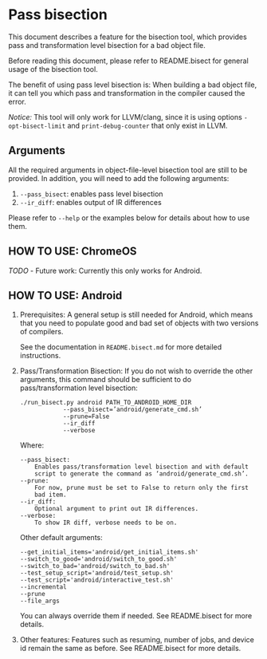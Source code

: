 # Pass bisection

This document describes a feature for the bisection tool, which provides
pass and transformation level bisection for a bad object file.

Before reading this document, please refer to README.bisect for general usage
of the bisection tool.

The benefit of using pass level bisection is:
When building a bad object file, it can tell you which pass and transformation
in the compiler caused the error.

*Notice:* This tool will only work for LLVM/clang, since it is using options
`-opt-bisect-limit` and `print-debug-counter` that only exist in LLVM.

## Arguments

All the required arguments in object-file-level bisection tool are still
to be provided. In addition, you will need to add the following arguments:

1. `--pass_bisect`: enables pass level bisection
2. `--ir_diff`: enables output of IR differences

Please refer to `--help` or the examples below for details about how to use
them.

## HOW TO USE: ChromeOS

*TODO* - Future work: Currently this only works for Android.

## HOW TO USE: Android

1.  Prerequisites: A general setup is still needed for Android, which means that
    you need to populate good and bad set of objects with two versions of
    compilers.

    See the documentation in `README.bisect.md` for more detailed instructions.

1.  Pass/Transformation Bisection: If you do not wish to override the other
    arguments, this command should be sufficient to do pass/transformation level
    bisection:

    ```
    ./run_bisect.py android PATH_TO_ANDROID_HOME_DIR
                --pass_bisect=’android/generate_cmd.sh’
                --prune=False
                --ir_diff
                --verbose
    ```

    Where:

    ```
    --pass_bisect:
        Enables pass/transformation level bisection and with default
        script to generate the command as ‘android/generate_cmd.sh’.
    --prune:
        For now, prune must be set to False to return only the first
        bad item.
    --ir_diff:
        Optional argument to print out IR differences.
    --verbose:
        To show IR diff, verbose needs to be on.
    ```

    Other default arguments:

    ```
    --get_initial_items='android/get_initial_items.sh'
    --switch_to_good='android/switch_to_good.sh'
    --switch_to_bad='android/switch_to_bad.sh'
    --test_setup_script='android/test_setup.sh'
    --test_script='android/interactive_test.sh'
    --incremental
    --prune
    --file_args
    ```

    You can always override them if needed. See README.bisect for more
    details.

1.  Other features: Features such as resuming, number of jobs, and device id
    remain the same as before. See README.bisect for more details.
